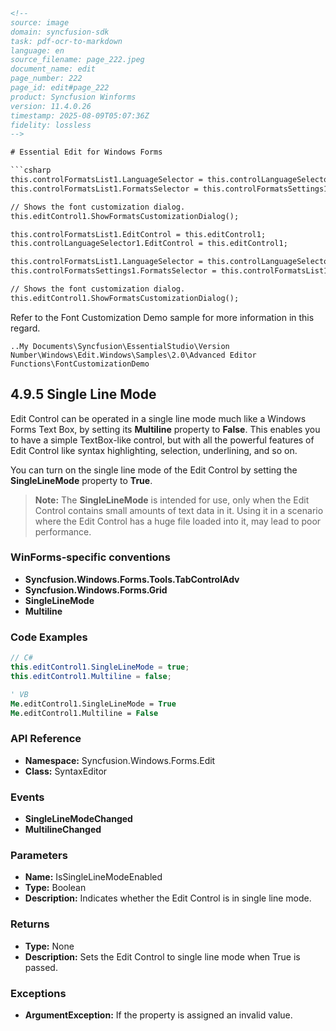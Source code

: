 ```html
<!--
source: image
domain: syncfusion-sdk
task: pdf-ocr-to-markdown
language: en
source_filename: page_222.jpeg
document_name: edit
page_number: 222
page_id: edit#page_222
product: Syncfusion Winforms
version: 11.4.0.26
timestamp: 2025-08-09T05:07:36Z
fidelity: lossless
-->

# Essential Edit for Windows Forms

```csharp
this.controlFormatsList1.LanguageSelector = this.controlLanguageSelector1;
this.controlFormatsList1.FormatsSelector = this.controlFormatsSettings1;

// Shows the font customization dialog.
this.editControl1.ShowFormatsCustomizationDialog();
```

```vb
this.controlFormatsList1.EditControl = this.editControl1;
this.controlLanguageSelector1.EditControl = this.editControl1;

this.controlFormatsList1.LanguageSelector = this.controlLanguageSelector1;
this.controlFormatsSettings1.FormatsSelector = this.controlFormatsList1;

// Shows the font customization dialog.
this.editControl1.ShowFormatsCustomizationDialog();
```

Refer to the Font Customization Demo sample for more information in this regard.

```
..My Documents\Syncfusion\EssentialStudio\Version Number\Windows\Edit.Windows\Samples\2.0\Advanced Editor Functions\FontCustomizationDemo
```

## 4.9.5 Single Line Mode

Edit Control can be operated in a single line mode much like a Windows Forms Text Box, by setting its **Multiline** property to **False**. This enables you to have a simple TextBox-like control, but with all the powerful features of Edit Control like syntax highlighting, selection, underlining, and so on.

You can turn on the single line mode of the Edit Control by setting the **SingleLineMode** property to **True**.

> **Note:** The **SingleLineMode** is intended for use, only when the Edit Control contains small amounts of text data in it. Using it in a scenario where the Edit Control has a huge file loaded into it, may lead to poor performance.

### WinForms-specific conventions
- **Syncfusion.Windows.Forms.Tools.TabControlAdv**
- **Syncfusion.Windows.Forms.Grid**
- **SingleLineMode**
- **Multiline**

### Code Examples

```csharp
// C#
this.editControl1.SingleLineMode = true;
this.editControl1.Multiline = false;
```

```vb
' VB
Me.editControl1.SingleLineMode = True
Me.editControl1.Multiline = False
```

### API Reference
- **Namespace:** Syncfusion.Windows.Forms.Edit
- **Class:** SyntaxEditor

### Events
- **SingleLineModeChanged**
- **MultilineChanged**

### Parameters
- **Name:** IsSingleLineModeEnabled
- **Type:** Boolean
- **Description:** Indicates whether the Edit Control is in single line mode.

### Returns
- **Type:** None
- **Description:** Sets the Edit Control to single line mode when True is passed.

### Exceptions
- **ArgumentException:** If the property is assigned an invalid value.

<!-- tags: [Syncfusion Winforms, Edit Control, SingleLineMode, Multiline, SyntaxEditor, Version: 11.4.0.26] keywords: [single line mode, multiline property, text box, control, edit control, syncfusion windows forms] -->
```